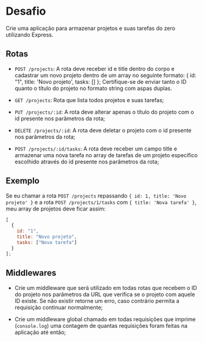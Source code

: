 # Desafio

Crie uma aplicação para armazenar projetos e suas tarefas do zero utilizando Express.

## Rotas
- `POST /projects`: A rota deve receber id e title dentro do corpo e cadastrar um novo projeto dentro de um array no seguinte formato: { id: "1", title: 'Novo projeto', tasks: [] }; Certifique-se de enviar tanto o ID quanto o título do projeto no formato string com aspas duplas.

- `GET /projects`: Rota que lista todos projetos e suas tarefas;

- `PUT /projects/:id`: A rota deve alterar apenas o título do projeto com o id presente nos parâmetros da rota;

- `DELETE /projects/:id`: A rota deve deletar o projeto com o id presente nos parâmetros da rota;

- `POST /projects/:id/tasks`: A rota deve receber um campo title e armazenar uma nova tarefa no array de tarefas de um projeto específico escolhido através do id presente nos parâmetros da rota;

## Exemplo
Se eu chamar a rota `POST /projects` repassando `{ id: 1, title: 'Novo projeto' }` e a rota `POST /projects/1/tasks` com `{ title: 'Nova tarefa' }`, meu array de projetos deve ficar assim:

```js
[
  {
    id: "1",
    title: "Novo projeto",
    tasks: ["Nova tarefa"]
  }
];
```

## Middlewares
- Crie um middleware que será utilizado em todas rotas que recebem o ID do projeto nos parâmetros da URL que verifica se o projeto com aquele ID existe. Se não existir retorne um erro, caso contrário permita a requisição continuar normalmente;

- Crie um middleware global chamado em todas requisições que imprime (`console.log`) uma contagem de quantas requisições foram feitas na aplicação até então;